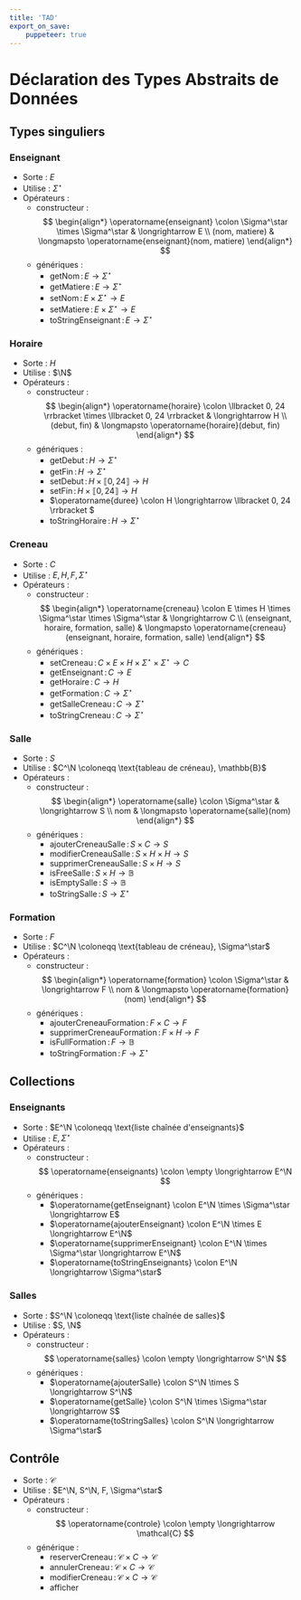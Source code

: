 ```yaml
---
title: 'TAD'
export_on_save:
    puppeteer: true
---
```


# Déclaration des Types Abstraits de Données

## Types singuliers

### Enseignant

- Sorte : $E$
- Utilise : $\Sigma^\star$
- Opérateurs :
    - constructeur :
        $$
            \begin{align*}
                \operatorname{enseignant} \colon \Sigma^\star \times \Sigma^\star & \longrightarrow E \\
                (nom, matiere) & \longmapsto \operatorname{enseignant}(nom, matiere)
            \end{align*}
        $$
    - génériques :
        - $\operatorname{getNom} \colon E \longrightarrow \Sigma^\star$
        - $\operatorname{getMatiere} \colon E \longrightarrow \Sigma^\star$
        - $\operatorname{setNom} \colon E \times \Sigma^\star \longrightarrow E$
        - $\operatorname{setMatiere} \colon E \times \Sigma^\star \longrightarrow E$
        - $\operatorname{toStringEnseignant} \colon E \longrightarrow \Sigma^\star$

### Horaire

- Sorte : $H$
- Utilise : $\N$
- Opérateurs :
    - constructeur :
        $$
            \begin{align*}
                \operatorname{horaire} \colon \llbracket 0, 24 \rrbracket \times \llbracket 0, 24 \rrbracket & \longrightarrow H \\
                (debut, fin) & \longmapsto \operatorname{horaire}(debut, fin)
            \end{align*}
        $$
    - génériques :
        - $\operatorname{getDebut} \colon H \longrightarrow \Sigma^\star$
        - $\operatorname{getFin} \colon H \longrightarrow \Sigma^\star$
        - $\operatorname{setDebut} \colon H \times \llbracket 0, 24 \rrbracket \longrightarrow H$
        - $\operatorname{setFin} \colon H \times \llbracket 0, 24 \rrbracket \longrightarrow H$
        - $\operatorname{duree} \colon H \longrightarrow \llbracket 0, 24 \rrbracket $
        - $\operatorname{toStringHoraire} \colon H \longrightarrow \Sigma^\star$

### Creneau

- Sorte : $C$
- Utilise : $E, H, F, \Sigma^\star$
- Opérateurs :
    - constructeur :
        $$
            \begin{align*}
                \operatorname{creneau} \colon E \times H \times \Sigma^\star \times \Sigma^\star & \longrightarrow C \\
                (enseignant, horaire, formation, salle) & \longmapsto \operatorname{creneau}(enseignant, horaire, formation, salle)
            \end{align*}
        $$
    - génériques :
        - $\operatorname{setCreneau} \colon C \times E \times H \times \Sigma^\star \times \Sigma^\star \longrightarrow C$
        - $\operatorname{getEnseignant} \colon C \longrightarrow E$
        - $\operatorname{getHoraire} \colon C \longrightarrow H$
        - $\operatorname{getFormation} \colon C \longrightarrow \Sigma^\star$
        - $\operatorname{getSalleCreneau} \colon C \longrightarrow \Sigma^\star$
        - $\operatorname{toStringCreneau} \colon C \longrightarrow \Sigma^\star$

### Salle

- Sorte : $S$
- Utilise : $C^\N \coloneqq \text{tableau de créneau}, \mathbb{B}$
- Opérateurs :
    - constructeur :
        $$
            \begin{align*}
                \operatorname{salle} \colon \Sigma^\star & \longrightarrow S \\
                nom & \longmapsto \operatorname{salle}(nom)
            \end{align*}
        $$
    - génériques :
        - $\operatorname{ajouterCreneauSalle} \colon S \times C \longrightarrow S$
        - $\operatorname{modifierCreneauSalle} \colon S \times H \times H \longrightarrow S$
        - $\operatorname{supprimerCreneauSalle} \colon S \times H \longrightarrow S$
        - $\operatorname{isFreeSalle} \colon S \times H \longrightarrow \mathbb{B}$
        - $\operatorname{isEmptySalle} \colon S \longrightarrow \mathbb{B}$
        - $\operatorname{toStringSalle} \colon S \longrightarrow \Sigma^\star$

### Formation

- Sorte : $F$
- Utilise : $C^\N \coloneqq \text{tableau de créneau}, \Sigma^\star$
- Opérateurs :
    - constructeur :
        $$
            \begin{align*}
                \operatorname{formation} \colon \Sigma^\star & \longrightarrow F \\
                nom & \longmapsto \operatorname{formation}(nom)
            \end{align*}
        $$
    - génériques :
        - $\operatorname{ajouterCreneauFormation} \colon F \times C \longrightarrow F$
        - $\operatorname{supprimerCreneauFormation} \colon F \times H \longrightarrow F$
        - $\operatorname{isFullFormation} \colon F \longrightarrow \mathbb{B}$
        - $\operatorname{toStringFormation} \colon F \longrightarrow \Sigma^\star$

## Collections

### Enseignants

- Sorte : $E^\N \coloneqq \text{liste chaînée d'enseignants}$
- Utilise : $E, \Sigma^\star$
- Opérateurs :
    - constructeur :
        $$
            \operatorname{enseignants} \colon \empty \longrightarrow E^\N
        $$
    - génériques :
        - $\operatorname{getEnseignant} \colon E^\N \times \Sigma^\star \longrightarrow E$
        - $\operatorname{ajouterEnseignant} \colon E^\N \times E \longrightarrow E^\N$
        - $\operatorname{supprimerEnseignant} \colon E^\N \times \Sigma^\star \longrightarrow E^\N$
        - $\operatorname{toStringEnseignants} \colon E^\N \longrightarrow \Sigma^\star$

### Salles

- Sorte : $S^\N \coloneqq \text{liste chaînée de salles}$
- Utilise : $S, \N$
- Opérateurs :
    - constructeur :
        $$
            \operatorname{salles} \colon \empty \longrightarrow S^\N
        $$
    - génériques :
        - $\operatorname{ajouterSalle} \colon S^\N \times S \longrightarrow S^\N$
        - $\operatorname{getSalle} \colon S^\N \times \Sigma^\star \longrightarrow S$
        - $\operatorname{toStringSalles} \colon S^\N \longrightarrow \Sigma^\star$

## Contrôle

- Sorte : $\mathcal{C}$
- Utilise : $E^\N, S^\N, F, \Sigma^\star$
- Opérateurs :
    - constructeur :
        $$
            \operatorname{controle} \colon \empty \longrightarrow \mathcal{C}
        $$
    - générique :
        - $\operatorname{reserverCreneau} \colon \mathcal{C} \times C \longrightarrow \mathcal{C}$
        - $\operatorname{annulerCreneau} \colon \mathcal{C} \times C \longrightarrow \mathcal{C}$
        - $\operatorname{modifierCreneau} \colon \mathcal{C} \times C \longrightarrow \mathcal{C}$
        - $\operatorname{afficher}$
